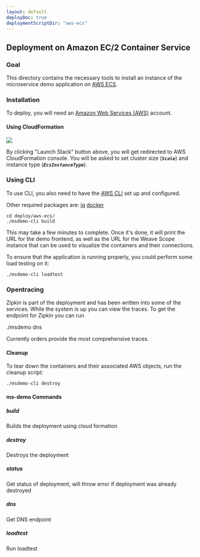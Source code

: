 ```yaml
---
layout: default
deployDoc: true
deploymentScriptDir: "aws-ecs"
---
```


## Deployment on Amazon EC/2 Container Service

<!-- deploy-doc require-env AWS_ACCESS_KEY_ID AWS_SECRET_ACCESS_KEY AWS_DEFAULT_REGION -->

### Goal

This directory contains the necessary tools to install an instance of the microservice demo application on [AWS ECS](http://docs.aws.amazon.com/AmazonECS/latest/developerguide/Welcome.html).

### Installation

To deploy, you will need an [Amazon Web Services (AWS)](http://aws.amazon.com) account.

#### Using CloudFormation

[![](https://s3.amazonaws.com/cloudformation-examples/cloudformation-launch-stack.png)](https://console.aws.amazon.com/cloudformation/home#/stacks/new?templateURL=https:%2F%2Fs3.amazonaws.com%2Fweaveworks-cfn-public%2Fmicroservices-demo%2Fmicroservices-demo.json)

By clicking "Launch Stack" button above, you will get redirected to AWS CloudFormation console. You will be asked to set cluster size (***`Scale`***) and instance type (***`EcsInstanceType`***).

### Using CLI

To use CLI, you also need to have the [AWS CLI](http://docs.aws.amazon.com/cli/latest/userguide/cli-chap-getting-set-up.html) set up and configured.

Other required packages are:
[jq](https://stedolan.github.io/jq/)
[docker](https://docs.docker.com/engine/getstarted/step_one/)


<!-- deploy-doc-start create-infrastructure -->

    cd deploy/aws-ecs/
    ./msdemo-cli build

<!-- deploy-doc-end -->


This may take a few minutes to complete. Once it's done, it will print the URL for the demo frontend, as well as the URL for the Weave Scope instance that can be used to visualize the containers and their connections.

To ensure that the application is running properly, you could perform some load testing on it:

<!-- deploy-doc-start run-tests -->

    ./msdemo-cli loadtest

<!-- deploy-doc-end -->

<!-- deploy-doc-hidden run-tests

    frontend_task=$(aws ecs list-tasks -\-cluster weave-ecs-demo-cluster -\-service-name weavedemo-edge-router-service  -\-query 'taskArns[0]' -\-output text)
    container_inst=$(aws ecs describe-tasks -\-cluster weave-ecs-demo-cluster -\-tasks $frontend_task -\-query 'tasks[0].containerInstanceArn' -\-output text)
    instance_id=$(aws ecs describe-container-instances -\-cluster weave-ecs-demo-cluster -\-container-instances $container_inst -\-query 'containerInstances[0].ec2InstanceId'  -\-output text)
    dns_name=$(aws ec2 describe-instances -\-instance-ids $instance_id -\-query 'Reservations[0].Instances[*].PublicDnsName' -\-output text)

    cat >> /root/healthcheck.sh <<-EOF
#!/usr/bin/env bash
eval \$(weave env)
docker build -t healthcheck -f Dockerfile-healthcheck .
docker run -\-rm -t healthcheck -s user.weave.local,catalogue.weave.local,cart.weave.local,shipping.weave.local,payment.weave.local,orders.weave.local,queue-master.weave.local -r 5
EOF

    scp -i deploy/aws-ecs/weave-ecs-demo-key.pem -o "StrictHostKeyChecking no" /root/healthcheck.sh deploy/healthcheck.rb deploy/Dockerfile-healthcheck ec2-user@$dns_name:/home/ec2-user/
    ssh -i deploy/aws-ecs/weave-ecs-demo-key.pem ec2-user@$dns_name "chmod +x healthcheck.sh; ./healthcheck.sh"

    if [ $? -ne 0 ]; then
        exit 1;
    fi
-->

### Opentracing

Zipkin is part of the deployment and has been written into some of the services.  While the system is up you can view the traces.
To get the endpoint for Zipkin you can run 

./msdemo dns

Currently orders provide the most comprehensive traces.

#### Cleanup

To tear down the containers and their associated AWS objects, run the cleanup script:

<!-- deploy-doc-start destroy-infrastructure -->

    ./msdemo-cli destroy

<!-- deploy-doc-end -->

#### ms-demo Commands

##### build
Builds the deployment using cloud formation

##### destroy 
Destroys the deployment

##### status
Get status of deployment, will throw error if deployment was already destroyed

##### dns
Get DNS endpoint

##### loadtest
Run loadtest



